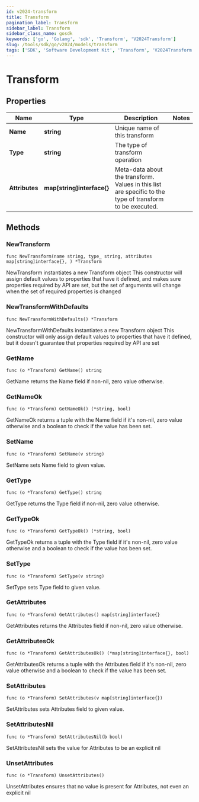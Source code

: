 ```yaml
---
id: v2024-transform
title: Transform
pagination_label: Transform
sidebar_label: Transform
sidebar_class_name: gosdk
keywords: ['go', 'Golang', 'sdk', 'Transform', 'V2024Transform'] 
slug: /tools/sdk/go/v2024/models/transform
tags: ['SDK', 'Software Development Kit', 'Transform', 'V2024Transform']
---
```


# Transform

## Properties

Name | Type | Description | Notes
------------ | ------------- | ------------- | -------------
**Name** | **string** | Unique name of this transform | 
**Type** | **string** | The type of transform operation | 
**Attributes** | **map[string]interface{}** | Meta-data about the transform. Values in this list are specific to the type of transform to be executed. | 

## Methods

### NewTransform

`func NewTransform(name string, type_ string, attributes map[string]interface{}, ) *Transform`

NewTransform instantiates a new Transform object
This constructor will assign default values to properties that have it defined,
and makes sure properties required by API are set, but the set of arguments
will change when the set of required properties is changed

### NewTransformWithDefaults

`func NewTransformWithDefaults() *Transform`

NewTransformWithDefaults instantiates a new Transform object
This constructor will only assign default values to properties that have it defined,
but it doesn't guarantee that properties required by API are set

### GetName

`func (o *Transform) GetName() string`

GetName returns the Name field if non-nil, zero value otherwise.

### GetNameOk

`func (o *Transform) GetNameOk() (*string, bool)`

GetNameOk returns a tuple with the Name field if it's non-nil, zero value otherwise
and a boolean to check if the value has been set.

### SetName

`func (o *Transform) SetName(v string)`

SetName sets Name field to given value.


### GetType

`func (o *Transform) GetType() string`

GetType returns the Type field if non-nil, zero value otherwise.

### GetTypeOk

`func (o *Transform) GetTypeOk() (*string, bool)`

GetTypeOk returns a tuple with the Type field if it's non-nil, zero value otherwise
and a boolean to check if the value has been set.

### SetType

`func (o *Transform) SetType(v string)`

SetType sets Type field to given value.


### GetAttributes

`func (o *Transform) GetAttributes() map[string]interface{}`

GetAttributes returns the Attributes field if non-nil, zero value otherwise.

### GetAttributesOk

`func (o *Transform) GetAttributesOk() (*map[string]interface{}, bool)`

GetAttributesOk returns a tuple with the Attributes field if it's non-nil, zero value otherwise
and a boolean to check if the value has been set.

### SetAttributes

`func (o *Transform) SetAttributes(v map[string]interface{})`

SetAttributes sets Attributes field to given value.


### SetAttributesNil

`func (o *Transform) SetAttributesNil(b bool)`

 SetAttributesNil sets the value for Attributes to be an explicit nil

### UnsetAttributes
`func (o *Transform) UnsetAttributes()`

UnsetAttributes ensures that no value is present for Attributes, not even an explicit nil

